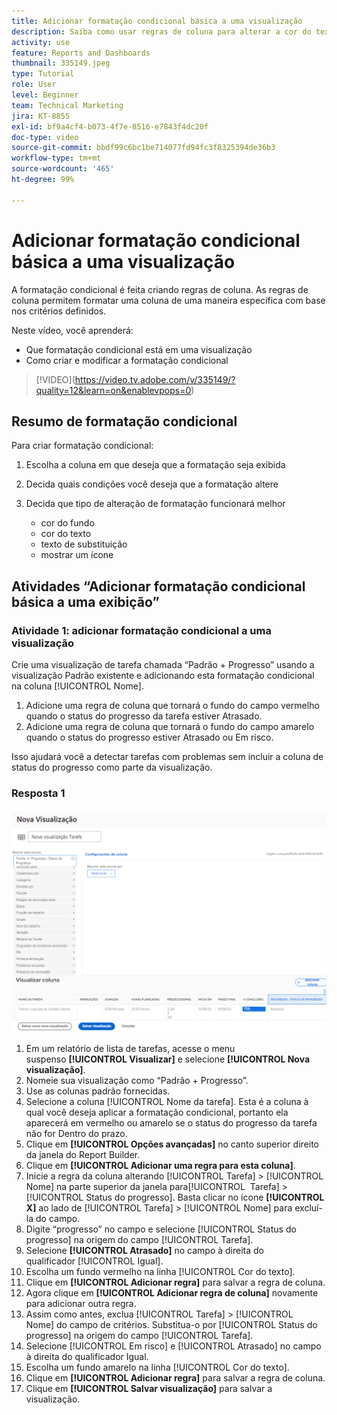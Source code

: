 ```yaml
---
title: Adicionar formatação condicional básica a uma visualização
description: Saiba como usar regras de coluna para alterar a cor do texto, a formatação e as cores do plano de fundo em um relatório ou exibição, com base nos critérios definidos.
activity: use
feature: Reports and Dashboards
thumbnail: 335149.jpeg
type: Tutorial
role: User
level: Beginner
team: Technical Marketing
jira: KT-8855
exl-id: bf9a4cf4-b073-4f7e-8516-e7843f4dc20f
doc-type: video
source-git-commit: bbdf99c6bc1be714077fd94fc3f8325394de36b3
workflow-type: tm+mt
source-wordcount: '465'
ht-degree: 99%

---
```


# Adicionar formatação condicional básica a uma visualização

A formatação condicional é feita criando regras de coluna. As regras de coluna permitem formatar uma coluna de uma maneira específica com base nos critérios definidos.

Neste vídeo, você aprenderá:

* Que formatação condicional está em uma visualização
* Como criar e modificar a formatação condicional

>[!VIDEO]&#x200B;(https://video.tv.adobe.com/v/335149/?quality=12&learn=on&enablevpops=0)


## Resumo de formatação condicional

Para criar formatação condicional:

1. Escolha a coluna em que deseja que a formatação seja exibida
1. Decida quais condições você deseja que a formatação altere
1. Decida que tipo de alteração de formatação funcionará melhor

   * cor do fundo
   * cor do texto
   * texto de substituição
   * mostrar um ícone

## Atividades “Adicionar formatação condicional básica a uma exibição”

### Atividade 1: adicionar formatação condicional a uma visualização

Crie uma visualização de tarefa chamada “Padrão + Progresso” usando a visualização Padrão existente e adicionando esta formatação condicional na coluna [!UICONTROL Nome].

1. Adicione uma regra de coluna que tornará o fundo do campo vermelho quando o status do progresso da tarefa estiver Atrasado.
1. Adicione uma regra de coluna que tornará o fundo do campo amarelo quando o status do progresso estiver Atrasado ou Em risco.

Isso ajudará você a detectar tarefas com problemas sem incluir a coluna de status do progresso como parte da visualização.

### Resposta 1

![Uma imagem da tela para criar uma nova regra de coluna](assets/conditional-formatting-exercise.png)

1. Em um relatório de lista de tarefas, acesse o menu suspenso **[!UICONTROL Visualizar]** e selecione **[!UICONTROL Nova visualização]**.
1. Nomeie sua visualização como “Padrão + Progresso”.
1. Use as colunas padrão fornecidas.
1. Selecione a coluna [!UICONTROL Nome da tarefa]. Esta é a coluna à qual você deseja aplicar a formatação condicional, portanto ela aparecerá em vermelho ou amarelo se o status do progresso da tarefa não for Dentro do prazo.
1. Clique em **[!UICONTROL Opções avançadas]** no canto superior direito da janela do Report Builder.
1. Clique em **[!UICONTROL Adicionar uma regra para esta coluna]**.
1. Inicie a regra da coluna alterando [!UICONTROL Tarefa] > [!UICONTROL Nome] na parte superior da janela para[!UICONTROL &#x200B; Tarefa] > [!UICONTROL Status do progresso]. Basta clicar no ícone **[!UICONTROL X]** ao lado de [!UICONTROL Tarefa] > [!UICONTROL Nome] para excluí-la do campo.
1. Digite “progresso” no campo e selecione [!UICONTROL Status do progresso] na origem do campo [!UICONTROL Tarefa].
1. Selecione **[!UICONTROL Atrasado]** no campo à direita do qualificador [!UICONTROL Igual].
1. Escolha um fundo vermelho na linha [!UICONTROL Cor do texto].
1. Clique em **[!UICONTROL Adicionar regra]** para salvar a regra de coluna.
1. Agora clique em **[!UICONTROL Adicionar regra de coluna]** novamente para adicionar outra regra.
1. Assim como antes, exclua [!UICONTROL Tarefa] > [!UICONTROL Nome] do campo de critérios. Substitua-o por [!UICONTROL Status do progresso] na origem do campo [!UICONTROL Tarefa].
1. Selecione [!UICONTROL Em risco] e [!UICONTROL Atrasado] no campo à direita do qualificador Igual.
1. Escolha um fundo amarelo na linha [!UICONTROL Cor do texto].
1. Clique em **[!UICONTROL Adicionar regra]** para salvar a regra de coluna.
1. Clique em **[!UICONTROL Salvar visualização]** para salvar a visualização.
